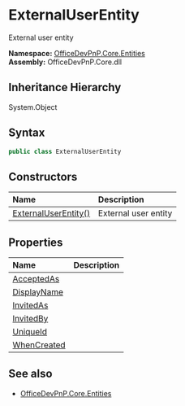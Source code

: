 # ExternalUserEntity
External user entity  

**Namespace:** [OfficeDevPnP.Core.Entities](OfficeDevPnP.Core.Entities.md)  
**Assembly:** OfficeDevPnP.Core.dll  
## Inheritance Hierarchy
System.Object  

## Syntax
```C#
public class ExternalUserEntity
```
## Constructors
|**Name**|**Description**|
|:-----|:-----|
| [ExternalUserEntity()](OfficeDevPnP.Core.Entities.ExternalUserEntity.ctor1.md) |  External user entity 
## Properties
|**Name**|**Description**|
|:-----|:-----|
| [AcceptedAs](OfficeDevPnP.Core.Entities.ExternalUserEntity.AcceptedAs.md) | 
| [DisplayName](OfficeDevPnP.Core.Entities.ExternalUserEntity.DisplayName.md) | 
| [InvitedAs](OfficeDevPnP.Core.Entities.ExternalUserEntity.InvitedAs.md) | 
| [InvitedBy](OfficeDevPnP.Core.Entities.ExternalUserEntity.InvitedBy.md) | 
| [UniqueId](OfficeDevPnP.Core.Entities.ExternalUserEntity.UniqueId.md) | 
| [WhenCreated](OfficeDevPnP.Core.Entities.ExternalUserEntity.WhenCreated.md) | 
## See also
- [OfficeDevPnP.Core.Entities](OfficeDevPnP.Core.Entities.md)
